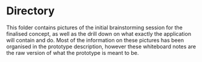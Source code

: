 # Directory

This folder contains pictures of the initial brainstorming session for the finalised concept, as well as the drill down on what exactly the application will contain and do. Most of the information on these pictures has been organised in the prototype description, however these whiteboard notes are the raw version of what the prototype is meant to be. 
